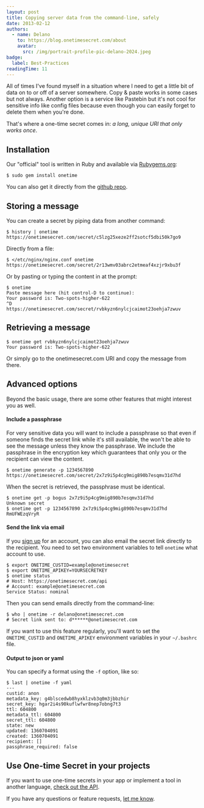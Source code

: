 ```yaml
---
layout: post
title: Copying server data from the command-line, safely
date: 2013-02-12
authors:
  - name: Delano
    to: https://blog.onetimesecret.com/about
    avatar:
      src: /img/portrait-profile-pic-delano-2024.jpeg
badge:
  label: Best-Practices
readingTime: 11
---
```


All of times I've found myself in a situation where I need to get a little bit of data on to or off of a server somewhere. Copy & paste works in some cases but not always. Another option is a service like Pastebin but it's not cool for sensitive info like config files because even though you can easily forget to delete them when you're done.

That's where a one-time secret comes in: *a long, unique URI that only works once*.

## Installation ##

Our "official" tool is written in Ruby and available via [Rubygems.org](https://rubygems.org):

```
$ sudo gem install onetime
```

You can also get it directly from the [github repo](https://github.com/onetimesecret/onetime-ruby/).

## Storing a message ##

You can create a secret by piping data from another command:

```
$ history | onetime
https://onetimesecret.com/secret/c5lzg25xeze2ff2sotcf5dbi50k7go9
```

Directly from a file:

```
$ </etc/nginx/nginx.conf onetime
https://onetimesecret.com/secret/2r13wmv03abrc2etmeaf4xzjr9xbu3f
```

Or by pasting or typing the content in at the prompt:

```
$ onetime
Paste message here (hit control-D to continue):
Your password is: Two-spots-higher-622
^D
https://onetimesecret.com/secret/rvbkyzn6nylcjcaimot23oehja7zwuv
```

## Retrieving a message ##

```
$ onetime get rvbkyzn6nylcjcaimot23oehja7zwuv
Your password is: Two-spots-higher-622
```

Or simply go to the onetimesecret.com URI and copy the message from there.

## Advanced options ##

Beyond the basic usage, there are some other features that might interest you as well.

#### Include a passphrase ####

For very sensitive data you will want to include a passphrase so that even if someone finds the secret link while it's still available, the won't be able to see the message unless they know the passphrase. We include the passphrase in the encryption key which guarantees that only you or the recipient can view the content.

```
$ onetime generate -p 1234567890
https://onetimesecret.com/secret/2x7z9i5p4cg9mig890b7esqmv31d7hd
```

When the secret is retrieved, the passphrase must be identical.

```
$ onetime get -p bogus 2x7z9i5p4cg9mig890b7esqmv31d7hd
Unknown secret
$ onetime get -p 1234567890 2x7z9i5p4cg9mig890b7esqmv31d7hd
RmUFWEzqVryR
```

#### Send the link via email ####
If you [sign up](https://onetimesecret.com/signup) for an account, you can also email the secret link directly to the recipient. You need to set two environment variables to tell `onetime` what account to use.

```
$ export ONETIME_CUSTID=example@onetimesecret
$ export ONETIME_APIKEY=YOURSECRETKEY
$ onetime status
# Host: https://onetimesecret.com/api
# Account: example@onetimesecret.com
Service Status: nominal
```

Then you can send emails directly from the command-line:

```
$ who | onetime -r delano@onetimesecret.com
# Secret link sent to: d******@onetimesecret.com
```

If you want to use this feature regularly, you'll want to set the `ONETIME_CUSTID` and `ONETIME_APIKEY` environment variables in your `~/.bashrc` file.

#### Output to json or yaml ####

You can specify a format using the `-f` option, like so:

```
$ last | onetime -f yaml
---
custid: anon
metadata_key: g4blscedwb8hyxklzvb3q0m3jbbzhir
secret_key: hgar2i4s90kuflwfwr8nep7obng7t3
ttl: 604800
metadata_ttl: 604800
secret_ttl: 604800
state: new
updated: 1360704091
created: 1360704091
recipient: []
passphrase_required: false
```

## Use One-time Secret in your projects ##

If you want to use one-time secrets in your app or implement a tool in another language, [check out the API](https://onetimesecret.com/docs/api).

If you have any questions or feature requests, [let me know](https://onetimesecret.com/feedback).
